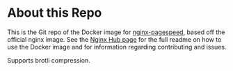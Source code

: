 # About this Repo

This is the Git repo of the Docker image for [nginx-pagespeed](https://hub.docker.com/r/hitko/nginx-pagespeed/), based off the official nginx image. See the
[Nginx Hub page](https://registry.hub.docker.com/_/nginx/) for the full readme on how to use the Docker image and for information
regarding contributing and issues.

Supports brotli compression.
